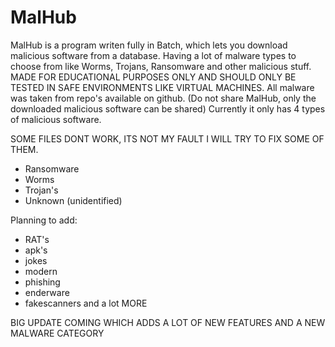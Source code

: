 # MalHub
MalHub is a program writen fully in Batch, which lets you download malicious software from a database. Having a lot of malware types to choose from like Worms, Trojans, Ransomware and other malicious stuff. MADE FOR EDUCATIONAL PURPOSES ONLY AND SHOULD ONLY BE TESTED IN SAFE ENVIRONMENTS LIKE VIRTUAL MACHINES. All malware was taken from repo's available on github. (Do not share MalHub, only the downloaded malicious software can be shared)
Currently it only has 4 types of malicious software.

SOME FILES DONT WORK, ITS NOT MY FAULT I WILL TRY TO FIX SOME OF THEM.
- Ransomware
- Worms
- Trojan's
- Unknown (unidentified)

Planning to add:
- RAT's
- apk's
- jokes
- modern
- phishing
- enderware
- fakescanners
 and a lot MORE


BIG UPDATE COMING WHICH ADDS A LOT OF NEW FEATURES AND A NEW MALWARE CATEGORY
